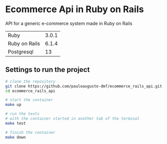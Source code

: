 # Ecommerce Api in Ruby on Rails

API for a generic e-commerce system made in Ruby on Rails

<table>
    <tr>
        <td>Ruby</td>
        <td>3.0.1</td>
    </tr>
    <tr>
        <td>Ruby on Rails</td>
        <td>6.1.4</td>
    </tr>
    <tr>
        <td>Postgresql</td>
        <td>13</td>
    </tr>
</table>

## Settings to run the project

```bash
# clone the repository
git clone https://github.com/pauloaugusto-dmf/ecommerce_rails_api.git
cd ecommerce_rails_api

# start the container
make up

# run the tests
# with the container started in another tab of the terminal
make test

# finish the container
make down
```

